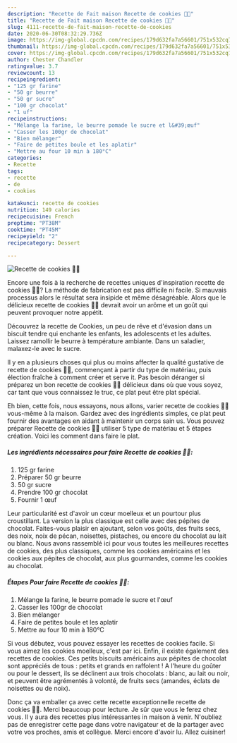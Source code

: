 ```yaml
---
description: "Recette de Fait maison Recette de cookies 🍪🍪"
title: "Recette de Fait maison Recette de cookies 🍪🍪"
slug: 4111-recette-de-fait-maison-recette-de-cookies
date: 2020-06-30T08:32:29.736Z
image: https://img-global.cpcdn.com/recipes/179d632fa7a56601/751x532cq70/recette-de-cookies-🍪🍪-photo-principale-de-la-recette.jpg
thumbnail: https://img-global.cpcdn.com/recipes/179d632fa7a56601/751x532cq70/recette-de-cookies-🍪🍪-photo-principale-de-la-recette.jpg
cover: https://img-global.cpcdn.com/recipes/179d632fa7a56601/751x532cq70/recette-de-cookies-🍪🍪-photo-principale-de-la-recette.jpg
author: Chester Chandler
ratingvalue: 3.7
reviewcount: 13
recipeingredient:
- "125 gr farine"
- "50 gr beurre"
- "50 gr sucre"
- "100 gr chocolat"
- "1 uf"
recipeinstructions:
- "Mélange la farine, le beurre pomade le sucre et l&#39;œuf"
- "Casser les 100gr de chocolat"
- "Bien mélanger"
- "Faire de petites boule et les aplatir"
- "Mettre au four 10 min à 180°C"
categories:
- Recette
tags:
- recette
- de
- cookies

katakunci: recette de cookies 
nutrition: 149 calories
recipecuisine: French
preptime: "PT38M"
cooktime: "PT45M"
recipeyield: "2"
recipecategory: Dessert

---
```



![Recette de cookies 🍪🍪](https://img-global.cpcdn.com/recipes/179d632fa7a56601/751x532cq70/recette-de-cookies-🍪🍪-photo-principale-de-la-recette.jpg)

Encore une fois à la recherche de recettes uniques d'inspiration recette de cookies 🍪🍪? La méthode de fabrication est pas difficile ni facile. Si mauvais processus alors le résultat sera insipide et même désagréable. Alors que le délicieux recette de cookies 🍪🍪 devrait avoir un arôme et un goût qui peuvent provoquer notre appétit.

Découvrez la recette de Cookies, un peu de rêve et d&#39;évasion dans un biscuit tendre qui enchante les enfants, les adolescents et les adultes. Laissez ramollir le beurre à température ambiante. Dans un saladier, malaxez-le avec le sucre.

Il y en a plusieurs choses qui plus ou moins affecter la qualité gustative de recette de cookies 🍪🍪, commençant à partir du type de matériau, puis élection fraîche à comment créer et serve it. Pas besoin déranger si préparez un bon recette de cookies 🍪🍪 délicieux dans où que vous soyez, car tant que vous connaissez le truc, ce plat peut être plat spécial.


Eh bien, cette fois, nous essayons, nous allons, varier recette de cookies 🍪🍪 vous-même à la maison. Gardez avec des ingrédients simples, ce plat peut fournir des avantages en aidant à maintenir un corps sain us. Vous pouvez préparer Recette de cookies 🍪🍪 utiliser 5 type de matériau et 5 étapes création. Voici les comment dans faire le plat.

<!--inarticleads1-->

##### Les ingrédients nécessaires pour faire Recette de cookies 🍪🍪:

1.  125 gr farine
1. Préparer 50 gr beurre
1.  50 gr sucre
1. Prendre 100 gr chocolat
1. Fournir 1 œuf


Leur particularité est d&#39;avoir un cœur moelleux et un pourtour plus croustillant. La version la plus classique est celle avec des pépites de chocolat. Faites-vous plaisir en ajoutant, selon vos goûts, des fruits secs, des noix, noix de pécan, noisettes, pistaches, ou encore du chocolat au lait ou blanc. Nous avons rassemblé ici pour vous toutes les meilleures recettes de cookies, des plus classiques, comme les cookies américains et les cookies aux pépites de chocolat, aux plus gourmandes, comme les cookies au chocolat. 

<!--inarticleads2-->

##### Étapes Pour faire Recette de cookies 🍪🍪:

1. Mélange la farine, le beurre pomade le sucre et l&#39;œuf
1. Casser les 100gr de chocolat
1. Bien mélanger
1. Faire de petites boule et les aplatir
1. Mettre au four 10 min à 180°C


Si vous débutez, vous pouvez essayer les recettes de cookies facile. Si vous aimez les cookies moelleux, c&#39;est par ici. Enfin, il existe également des recettes de cookies. Ces petits biscuits américains aux pépites de chocolat sont appréciés de tous : petits et grands en raffolent ! A l&#39;heure du goûter ou pour le dessert, ils se déclinent aux trois chocolats : blanc, au lait ou noir, et peuvent être agrémentés à volonté, de fruits secs (amandes, éclats de noisettes ou de noix). 


Donc ça va emballer ça avec cette recette exceptionnelle recette de cookies 🍪🍪. Merci beaucoup pour lecture. Je sûr que vous le ferez chez vous. Il y aura des recettes plus  intéressantes in maison à venir. N'oubliez pas de enregistrer cette page dans votre navigateur et de la partager avec votre vos proches, amis et collègue. Merci encore d'avoir lu. Allez cuisiner!

